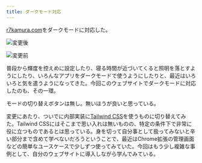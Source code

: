 ```yaml
---
title: ダークモード対応
---
```

[r7kamura.com](https://r7kamura.com/)をダークモードに対応した。

![](https://lh3.googleusercontent.com/docs/ADP-6oFina754UUu-be4c77X_BSLBC5aDaM-j9_OrYgLj6yYhcthqYauivIuNEb70gaTNtV3ubuXK5JYe4ruxlIMA2_zInaF_XYEgz5GPka39Z059LVqCwhGAw4onuXcVLWV8EU3o-qUnpT9tk7JOFtIZfXOep2bugpTZuZW_CsTaHxlvWVfYYQBA8eNp4N96zPC4bHeGT-geF_Jy0qSAMx3b2ipeZmh975tCUsT_JVvNa7zW1l5aMm2Ch-d_xZu7zf7Po0H9LTjnjp-yfHQ0G9RKfh5_DzgGG6LR6I5ev2_Gsa-pZewpEAOi0pmwo99cHx1ZucK6Vx_NQmy8Qunp-bsqcglZ9hsRaWFNBr_mG0jgmZmtiFpjaED0Cuo6Gt_7VLn3LwADUEFuPkDHzwosw6LaEdEmQqP6Rrzw_UTZjCCgZPm4-2F9FQD5BggqmORqVQXmv7b-e8nXG3lhKKe6ziGG-n3oKv3eE_38Ji61u6z7EW2NQtrAaPYKmRbSccIY2ZUpkFovz2HVYx4I6LhPRfMrAz23QK-rZ9CAvp1L390Lqm7T0pVLnSp27YFfJ0U-TSNOUR7utHv_wQeZ_k-agJrMsJYpVjPApzYZNv86r_J-dPOX3SvUAi8ivVA6_FgDSbVMyduYbDFVStAOyBVKM_wYgFjkDxzJo3nYDGov6h0Uk8UJVtORotU40hii83ry8GMkaf_5ZVGt4ylxq3T7SeMc3mwilNxYedmkpNh7RCGU_RL7stBVcYqi2IWSpUxU004w4fB_zYxgLEtK2lVTy8vmjo3ewbVZCD8Awh3KFbTVfG2L3uOkIkMdFyqAwA0vbWE47p7WN_cwKUOmg_guU1uSniZwYxsnUqsgv-D-H9fiiEcCuPGxtsjF3Vcg8kSSQ2DH92rRLa09AiJcDQzWUhK-EE1EGNwPCOakBo18JmRMsp-fJu-JjZSFU__dJQ0ALUKyy5d_5_1Wpuf3RsLNGctr7XdHzjXiOnCJpwh2pc9GCwmMYqWWeXTzpkaYoOdySfEX01SXiJpq-lNVBnNmEhwOEsnlDNJTqd_4ery9nDtAMh5rKCOTHh7syndAVoL-Uowef3ah2ynZVjma-VDMQJF73E3KaF7g2CNCp4Ot69JkzGxYa2IQCaVGG2j1Ocmvk6A37BH9_k7Ium9tLakBKgoZiz3qy18NliSY5Mc3sk-j79Ep6QVkfFT_QgcHfGRFNZiqUfEAPR8iWCv1jWtqsARx59z_UKidFtIlBSS2KEDXLfgwGOJ "変更後")

![](https://lh3.googleusercontent.com/docs/ADP-6oFO7_P9MsFv7pNe3i16YMH5Wtv81HBnBXEV-T00m9IUq5MD9AwJfXDjF6ZorpdhdPFGZrHqsmIHK5cAlm25TUyTmSyzTsgFlHt1teKY2_2LzkgJJWg-MljjEdpz8OZxv5DrJqpNZt1CDE7nc9pEWShwkYxfVjd3KMHFJENpZ4V82K8UedewmwNXQskOj8-VggqeY8fS1Srj-eVsghT1iNg28v7s87M9e7wyHEho7W3fHgglaveKPJfZD1ouB-dU5OGMkmGEXA-Tim0Wnnc9dDMuzxGHwWszwPCBh5LklUyxj7_oKn6eWbEiDMKugk8veBA3rgoe9nqBDO1wk_GpnJK34RPQVQdca7O_cP7rpHwVu0FMPzXo8QW9mnpOEUH6nwl2ENjh9zrkBdOLwgWKQEx7GAPcfVVB8GknNbiUtPARcDI0YrQ0Smh4cTUYvEUHmU_8qH4NdNfntIIKBHuuGzMfWRXhhlI-_1lXKE1APplsa8NRzF4OW4DaYohMGPZRMRkyGh6e-P5diR8Y5pcxtUzOgm8G17w7wH8IUF-QoZojIBkSdIAkaG4xZaOnKZfspKJaTT0GqK-Tl40leCBPwvYXz44x2FZIqpfUZnyel_PlV1Gg0cEExNWK3UcAqptrbdNKnnUNRq7Fth5DrOoRbDddBV_VTnYqgictdc4c4XRoMSjOrqpKFgp2VTpDC3DTnR6hYwBDMGNGd6KyABEjSjDkJ9HHkZ4gTc-snPzUw_C6Dez6sPek0VyO1G9PZ6xHSibgMVi9Qhmu2RPo--ripnQed6Jk0LQbJk5_WEDSEifcU0o-dUKTq9lCcxjS8ivDJ6NEjnhJmhLhXK75yDgh1ev7Tcbd-V5SMY6vPwWfPQK-Nr9LEultalfbW9_k3Q_PwYi0J3LcJtYzhcmj7LBx79-elh_p7z28HLVzfE3JkGIZehyS9TYMuANFb72YS7UXFQiCSz_3gGRwTBXEvktfbRU2xnj6C98KdPVx4ztqzPajm4vO9WsOto1BBxXPayqc_LwPRwTW0I1VkW794nxASPwwxd8ZntQb2INlJQjVxicP9l4cEeRJh_3Dy1MjO_MBxVbU3Yh3iHLY_7B4HkRn0aleciQMHStHO9iOIQIflgXj7HqigiRZg0FXO-eknaMDkelULQZHMFw7DWIOTs72kN-ldde9jkaoIF443SiZ4X5uq_ulJRLxsCUkyT0mZ51cZqwh1TUgMBNeaJGteaBuqkpJUVQBkSJtn6QAfrMvJkOX7XF_ "変更前")

普段から輝度を控えめに設定したり、寝る時間が近づいてくると照明を落とすようにしたり、いろんなアプリをダークモードで使うようにしたりと、最近はいろいろと気を遣うようになってきた。今回このウェブサイトでダークモードに対応したのも、その一環。

モードの切り替えボタンは無し。無いほうが良いと思っている。

変更にあたり、ついでに内部実装に[Tailwind CSS](https://tailwindcss.com/)を使うものに切り替えてみた。Tailwind CSSにはそこまで思い入れは無いものの、特定の条件下で非常に役に立つものであるとは思っている。身を切って自分事として扱ってみないと辛い部分まで含めて学べないだろうということで、最近はChrome拡張の管理画面などの簡単なユースケースで少しずつ使ってみていた。今回はもう少し複雑な事例として、自分のウェブサイトに導入しながら学んでみている。
